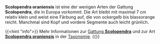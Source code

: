 **Scolopendra oraniensis** ist eine der wenigen Arten der Gattung **Scolopendra**, die in Europa vorkommt. Die Art bleibt mit maximal 7 cm relativ klein und weist eine Färbung auf, die von ockergelb bis blassorange reicht. Manchmal sind Kopf und vordere Segmente auch leicht grünlich. 

{{<hint "info">}}
Mehr Informationen zur [Gattung **Scolopendra**](/skolopender/taxonomie/scolopendromorpha/scolopendra/) und zur Art [**Scolopendra oraniensis**](/skolopender/taxonomie/scolopendromorpha/scolopendra/oraniensis) in der [Taxonomie](/skolopender/taxonomie/).
{{</hint>}}